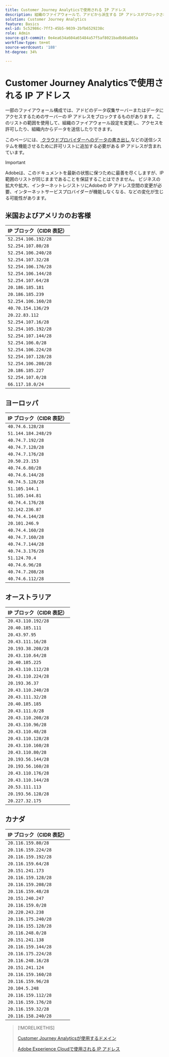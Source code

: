 ```yaml
---
title: Customer Journey Analyticsで使用される IP アドレス
description: 組織のファイアウォールで、アドビから派生する IP アドレスがブロックされている場合は、このリストを使用してファイアウォール設定を更新してください。
solution: Customer Journey Analytics
feature: Basics
exl-id: 5c52986c-7ff3-45b5-9039-2bfb6529238c
role: Admin
source-git-commit: 0e4ea634a604a65484a57f5af8021badb86a865a
workflow-type: tm+mt
source-wordcount: '188'
ht-degree: 34%

---
```


# Customer Journey Analyticsで使用される IP アドレス

一部のファイアウォール構成では、アドビのデータ収集サーバーまたはデータにアクセスするためのサーバーの IP アドレスをブロックするものがあります。このリストの範囲を使用して、組織のファイアウォール設定を変更し、アクセスを許可したり、組織内からデータを送信したりできます。

このページには、[ クラウドプロバイダーへのデータの書き出し ](/help/analysis-workspace/export/export-cloud.md) などの送信システムを機能させるために許可リストに追加する必要がある IP アドレスが含まれています。

>[!IMPORTANT]
>
>Adobeは、このドキュメントを最新の状態に保つために最善を尽くしますが、IP 範囲のリストが同じままであることを保証することはできません。 ビジネスの拡大や拡大、インターネットレジストリにAdobeの IP アドレス空間の変更が必要、インターネットサービスプロバイダーが機能しなくなる、などの変化が生じる可能性があります。

## 米国およびアメリカのお客様

| IP ブロック（CIDR 表記） |
| --- |
| `52.254.106.192/28` |
| `52.254.107.80/28` |
| `52.254.106.240/28` |
| `52.254.107.32/28` |
| `52.254.106.176/28` |
| `52.254.106.144/28` |
| `52.254.107.64/28` |
| `20.186.185.181` |
| `20.186.185.239` |
| `52.254.106.160/28` |
| `40.70.154.136/29` |
| `20.22.83.112` |
| `52.254.107.16/28` |
| `52.254.105.192/28` |
| `52.254.107.144/28` |
| `52.254.106.0/28` |
| `52.254.106.224/28` |
| `52.254.107.128/28` |
| `52.254.106.208/28` |
| `20.186.185.227` |
| `52.254.107.0/28` |
| `66.117.18.0/24` |

## ヨーロッパ

| IP ブロック（CIDR 表記） |
| --- |
| `40.74.6.128/28` |
| `51.144.184.248/29` |
| `40.74.7.192/28` |
| `40.74.7.128/28` |
| `40.74.7.176/28` |
| `20.50.23.153` |
| `40.74.6.80/28` |
| `40.74.6.144/28` |
| `40.74.5.128/28` |
| `51.105.144.1` |
| `51.105.144.81` |
| `40.74.4.176/28` |
| `52.142.236.87` |
| `40.74.4.144/28` |
| `20.101.246.9` |
| `40.74.4.160/28` |
| `40.74.7.160/28` |
| `40.74.7.144/28` |
| `40.74.3.176/28` |
| `51.124.70.4` |
| `40.74.6.96/28` |
| `40.74.7.208/28` |
| `40.74.6.112/28` |

## オーストラリア

| IP ブロック（CIDR 表記） |
| --- |
| `20.43.110.192/28` |
| `20.40.185.111` |
| `20.43.97.95` |
| `20.43.111.16/28` |
| `20.193.38.208/28` |
| `20.43.110.64/28` |
| `20.40.185.225` |
| `20.43.110.112/28` |
| `20.43.110.224/28` |
| `20.193.36.37` |
| `20.43.110.240/28` |
| `20.43.111.32/28` |
| `20.40.185.185` |
| `20.43.111.0/28` |
| `20.43.110.208/28` |
| `20.43.110.96/28` |
| `20.43.110.48/28` |
| `20.43.110.128/28` |
| `20.43.110.160/28` |
| `20.43.110.80/28` |
| `20.193.56.144/28` |
| `20.193.56.160/28` |
| `20.43.110.176/28` |
| `20.43.110.144/28` |
| `20.53.111.113` |
| `20.193.56.128/28` |
| `20.227.32.175` |

## カナダ

| IP ブロック（CIDR 表記） |
| --- |
| `20.116.159.80/28` |
| `20.116.159.224/28` |
| `20.116.159.192/28` |
| `20.116.159.64/28` |
| `20.151.241.173` |
| `20.116.159.128/28` |
| `20.116.159.208/28` |
| `20.116.159.48/28` |
| `20.151.240.247` |
| `20.116.159.0/28` |
| `20.220.243.238` |
| `20.116.175.240/28` |
| `20.116.155.128/28` |
| `20.116.248.0/28` |
| `20.151.241.138` |
| `20.116.159.144/28` |
| `20.116.175.224/28` |
| `20.116.248.16/28` |
| `20.151.241.124` |
| `20.116.159.160/28` |
| `20.116.159.96/28` |
| `20.104.5.248` |
| `20.116.159.112/28` |
| `20.116.159.176/28` |
| `20.116.159.32/28` |
| `20.116.158.240/28` |

>[!MORELIKETHIS]
>
>[Customer Journey Analyticsが使用するドメイン ](domains.md)
>
>[Adobe Experience Cloudで使用される IP アドレス ](https://experienceleague.adobe.com/ja/docs/core-services/interface/data-collection/ip-addresses)